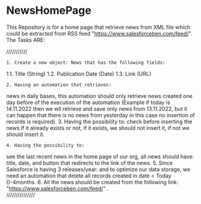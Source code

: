 # NewsHomePage
This Repository is for a home page that retrieve news from XML file 
which could be extracted from RSS feed "https://www.salesforceben.com/feed/".
The Tasks ARE:

///////////

    1. Create a new object: News that has the following fields:
1.1. Title (String)
1.2. Publication Date (Date)
1.3. Link (URL)

    2. Having an automation that retrieves:
news in daily bases, this automation should only retrieve news created one day before of the execution of the automation (Example if today is 14.11.2022 then we wll retrieve and save only news from 13.11.2022, but it can happen that there is no news from yesterday in this case no insertion of records is required).
    3. Having the possibility to:
check before inserting the news if it already exists or not, if it exists, we should not insert it, if not we should insert it.

    4. Having the possibility to:
see the last recent news in the home page of our org, all news should have: title, date, and button that redirects to the link of the news.
    5. Since Salesforce is having 3 releases/year:
and to optimize our data storage, we need an automation that delete all records created in date < Today ()-4months.
    6. All the news should be created from the following link: "https://www.salesforceben.com/feed/" .   
///////////////
